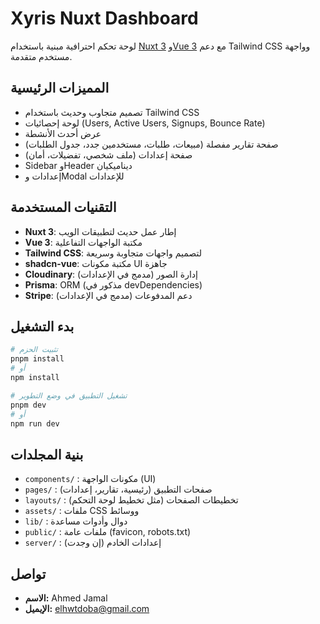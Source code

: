 # Xyris Nuxt Dashboard

لوحة تحكم احترافية مبنية باستخدام [Nuxt 3](https://nuxt.com/) و[Vue 3](https://vuejs.org/) مع دعم Tailwind CSS وواجهة مستخدم متقدمة.

## المميزات الرئيسية
- تصميم متجاوب وحديث باستخدام Tailwind CSS
- لوحة إحصائيات (Users, Active Users, Signups, Bounce Rate)
- عرض أحدث الأنشطة
- صفحة تقارير مفصلة (مبيعات، طلبات، مستخدمين جدد، جدول الطلبات)
- صفحة إعدادات (ملف شخصي، تفضيلات، أمان)
- Sidebar وHeader ديناميكيان
- إعدادات وModal للإعدادات

## التقنيات المستخدمة
- **Nuxt 3**: إطار عمل حديث لتطبيقات الويب
- **Vue 3**: مكتبة الواجهات التفاعلية
- **Tailwind CSS**: لتصميم واجهات متجاوبة وسريعة
- **shadcn-vue**: مكتبة مكونات UI جاهزة
- **Cloudinary**: إدارة الصور (مدمج في الإعدادات)
- **Prisma**: ORM (مذكور في devDependencies)
- **Stripe**: دعم المدفوعات (مدمج في الإعدادات)

## بدء التشغيل

```bash
# تثبيت الحزم
pnpm install
# أو
npm install

# تشغيل التطبيق في وضع التطوير
pnpm dev
# أو
npm run dev
```

## بنية المجلدات
- `components/` : مكونات الواجهة (UI)
- `pages/` : صفحات التطبيق (رئيسية، تقارير، إعدادات)
- `layouts/` : تخطيطات الصفحات (مثل تخطيط لوحة التحكم)
- `assets/` : ملفات CSS ووسائط
- `lib/` : دوال وأدوات مساعدة
- `public/` : ملفات عامة (favicon, robots.txt)
- `server/` : إعدادات الخادم (إن وجدت)

## تواصل
- **الاسم:** Ahmed Jamal
- **الإيميل:** elhwtdoba@gmail.com 